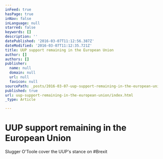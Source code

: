 ```yaml
---
inFeed: true
hasPage: true
inNav: false
inLanguage: null
starred: false
keywords: []
description: ''
datePublished: '2016-03-07T11:12:56.387Z'
dateModified: '2016-03-07T11:12:35.721Z'
title: UUP support remaining in the European Union
author: []
authors: []
publisher:
  name: null
  domain: null
  url: null
  favicon: null
sourcePath: _posts/2016-03-07-uup-support-remaining-in-the-european-union.md
published: true
url: uup-support-remaining-in-the-european-union/index.html
_type: Article

---
```

# UUP support remaining in the European Union

Slugger O'Toole cover the UUP's stance on \#Brexit